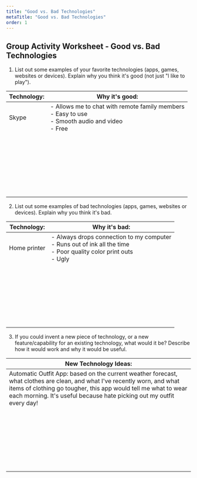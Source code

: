```yaml
---
title: "Good vs. Bad Technologies"
metaTitle: "Good vs. Bad Technologies"
order: 1
---
```


## Group Activity Worksheet - Good vs. Bad Technologies

1. List out some examples of your favorite technologies (apps, games, websites or devices). Explain why you think it's good (not just "l like to play").

| Technology: | Why it's good: |
|-|-|
| Skype | - Allows me to chat with remote family members<br/>- Easy to use<br/>- Smooth audio and video<br/>- Free |
| <br/><br/><br/><br/> | |
| <br/><br/><br/><br/> | |

2. List out some examples of bad technologies (apps, games, websites or devices). Explain why you think it's bad.

| Technology: | Why it's bad: |
|-|-|
| Home printer | - Always drops connection to my computer<br/>- Runs out of ink all the time<br/>- Poor quality color print outs<br/>- Ugly<br/> |
| <br/><br/><br/><br/> | |
| <br/><br/><br/><br/> | |

3. If you could invent a new piece of technology, or a new feature/capability for an existing technology, what would it be? Describe how it would work and why it would be useful.

| New Technology Ideas: |
|-|
| Automatic Outfit App: based on the current weather forecast, what clothes are clean, and what I've recently worn, and what items of clothing go tougher, this app would tell me what to wear each morning. It's useful because hate picking out my outfit every day! |
| <br/><br/><br/><br/> |
| <br/><br/><br/><br/> |